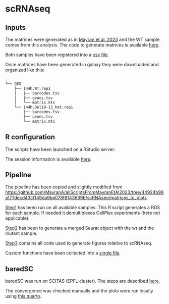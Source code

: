 # scRNAseq

## Inputs

The matrices were generated as in [Mayran et al. 2023](https://doi.org/10.1101/2023.11.22.568291) and the WT sample comes from this analysis. The code to generate matrices is available [here](https://github.com/MayranA/allScriptsFromMayranEtAl2023/blob/f766ff5a58fbe115e85ab17363bf4f66ee569ba0/scRNAseq/fastq_to_matrices).

Both samples have been registered into a [csv file](./metadata.csv).

Once matrices have been generated in galaxy they were downloaded and organized like this:

```bash
.
└── GEX
    ├── 144h.WT.rep1
    │   ├── barcodes.tsv
    │   ├── genes.tsv
    │   └── matrix.mtx
    └── 144h.Deli9-13_het.rep1
        ├── barcodes.tsv
        ├── genes.tsv
        └── matrix.mtx
```

## R configuration

The scripts have been launched on a RStudio server.

The session information is available [here](./sessionInfo.txt).

## Pipeline

The pipeline has been copied and slightly modified from https://github.com/MayranA/allScriptsFromMayranEtAl2023/tree/44924b98a177decd43cf149da9be078f8143639b/scRNAseq/matrices_to_plots

[Step1](./Step1.Seurat.Demultiplexing.Analysis.R) has been run on all available samples. This R script generates a RDS for each sample. If needed it demultiplexes CellPlex experiments (here not applicable).

[Step2](./Step2.Seurat.Analysis.and.Merging.R) has been to generate a merged Seurat object with the wt and the mutant sample.

[Step3](./Step3.qmd) contains all code used to generate figures relative to scRNAseq.

Custom functions have been collected into a [single file](./scRNAseqFunctions.R).

## baredSC

baredSC was run on SCITAS (EPFL cluster). The steps are described [here](./baredSC/run_all_baredSC.sh).

The convergence was checked manually and the plots were run locally using [this quarto](./plot_2d_2024.qmd).

